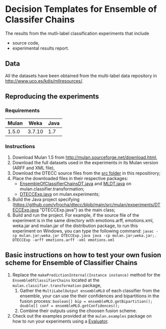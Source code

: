 
# Decision Templates for Ensemble of Classifer Chains
The results from the mutli-label classification experiments that include

- source code,
- experimental results report.

## Data

All the datasets have been obtained from the multi-label data repository in http://www.uco.es/kdis/mllresources/.

## Reproducing the experiments

### Requirements


| Mulan  |  Weka  | Java |
|  ----- | -------| -----|
|  1.5.0 | 3.7.10 | 1.7  |


### Instructions

1. Download Mulan 1.5 from http://mulan.sourceforge.net/download.html,
2. Download the full datasets used in the experiments in its Mulan version (ARFF and XML file),
3. Download the DTECC source files from the [src folder](https://github.com/vfrocha/dtecc/tree/main/src/mulan "src folder") in this repositirory;
4. Place the downloaded files in their respective packages:
	- [EnsembleOfClassifierChainsDT.java](https://github.com/vfrocha/dtecc/blob/main/src/mulan/classifier/transformation/EnsembleOfClassifierChainsDT.java "EnsembleOfClassifierChainsDT.java") and [MLDT.java](https://github.com/vfrocha/dtecc/blob/main/src/mulan/classifier/transformation/MLDT.java "MLDT.java") on mulan.classifier.transformation;
	- [DTECCExp.java](https://github.com/vfrocha/dtecc/blob/main/src/mulan/experiments/DTECCExp.java "DTECCExp.java") on mulan.experiments;
5. Build the Java project specifying (https://github.com/vfrocha/dtecc/blob/main/src/mulan/experiments/DTECCExp.java "DTECCExp.java") as the main class;
6. Build and run the project. For example, if the source file of the experiment is in the same directory with emotions.arff, emotions.xml, weka.jar and mulan.jar of the distribution package, to run this experiment on Windows, you can type the following command:
```javac -cp mulan.jar;weka.jar DTECCExp.java java -cp mulan.jar;weka.jar;. DTECCExp -arff emotions.arff -xml emotions.xml```	

## Basic instructions on how to test your own fusion scheme for Ensemble of Classifier Chains

1. Replace the ```makePredictionInternal(Instance instance)``` method for the ```EnsembleOfClassifierChains``` located at the ```mulan.classifier.transformation``` package,
	1.  Gather the ```MultiLabelOutput ensembleMLO``` of each classifier from the ensemble, your can use the their confidences and bipartitions in the fusion process:
		    ```boolean[] bip = ensembleMLO.getBipartition();
            double[] conf = ensembleMLO.getConfidences();```
	1.  Combine their outputs using the choosen fusion scheme.
1. Check out the examples provided at the ```mulan.examples``` package on how to run your experiments using a [Evaluator](http://mulan.sourceforge.net/doc/mulan/evaluation/Evaluator.html "Evaluator").
